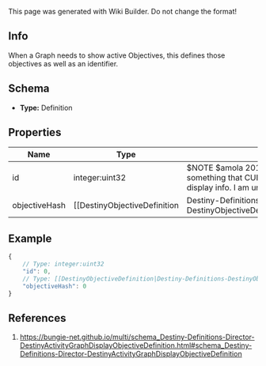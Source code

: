 <span class="wiki-builder">This page was generated with Wiki Builder. Do not change the format!</span>

## Info
When a Graph needs to show active Objectives, this defines those objectives as well as an identifier.

## Schema
* **Type:** Definition

## Properties
Name | Type | Description
---- | ---- | -----------
id | integer:uint32 | $NOTE $amola 2017-01-19 This field is apparently something that CUI uses to manually wire up objectivesto display info.  I am unsure how it works.
objectiveHash | [[DestinyObjectiveDefinition|Destiny-Definitions-DestinyObjectiveDefinition]]:ManifestDefinition:integer:uint32 | The objective being shown on the map.

## Example
```javascript
{
    // Type: integer:uint32
    "id": 0,
    // Type: [[DestinyObjectiveDefinition|Destiny-Definitions-DestinyObjectiveDefinition]]:ManifestDefinition:integer:uint32
    "objectiveHash": 0
}

```

## References
1. https://bungie-net.github.io/multi/schema_Destiny-Definitions-Director-DestinyActivityGraphDisplayObjectiveDefinition.html#schema_Destiny-Definitions-Director-DestinyActivityGraphDisplayObjectiveDefinition
